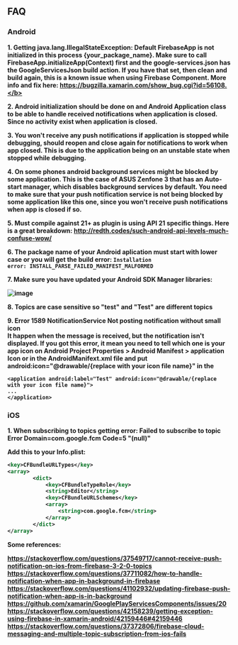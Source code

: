 ## FAQ

### Android

<b> 1. Getting java.lang.IllegalStateException: Default FirebaseApp is not initialized in this process {your_package_name}. Make sure to call FirebaseApp.initializeApp(Context) first and the google-services.json has the GoogleServicesJson build action. If you have that set, then clean and build again, this is a known issue when using Firebase Component. More info and fix here: https://bugzilla.xamarin.com/show_bug.cgi?id=56108.</b>



<b> 2. Android initialization should be done on and Android Application class to be able to handle received notifications when application is closed. Since no activity exist when application is closed.</b>

<b> 3. You won't receive any push notifications if application is stopped while debugging, should reopen and close again for notifications to work when app closed. This is due to the application being on an unstable state when stopped while debugging.</b>

<b> 4. On some phones android background services might be blocked by some application. This is the case of ASUS Zenfone 3 that has an Auto-start manager, which disables background services by default. You need to make sure that your push notification service is not being blocked by some application like this one, since you won't receive push notifications when app is closed if so.</b>

<b> 5. Must compile against 21+ as plugin is using API 21 specific things. Here is a great breakdown: http://redth.codes/such-android-api-levels-much-confuse-wow/</b>

<b> 6. The package name of your Android aplication must <b>start with lower case</b> or you will get the build error: <code>Installation error: INSTALL_PARSE_FAILED_MANIFEST_MALFORMED</code> </b>

<b> 7. Make sure you have updated your Android SDK Manager libraries:</b>

![image](https://cloud.githubusercontent.com/assets/2547751/6440604/1b0afb64-c0b5-11e4-93b8-c496e2bfa588.png)

<b> 8. Topics are case sensitive so "test" and "Test" are different topics </b>

<b> 9. Error 1589 NotificationService Not posting notification without small icon </b><br>
	It happen when the message is received, but the notification isn't displayed. If you got this error, it mean you need to tell which one is your app icon on <b>Android Project Properties > Android Manifest > application Icon</b> or in the <b>AndroidManifext.xml file and put android:icon="@drawable/{replace with your icon file name}"</b> in the
	
	<application android:label="Test" android:icon="@drawable/{replace with your icon file name}">	
	...
	</application>


### iOS

<b> 1. When subscribing to topics getting error: Failed to subscribe to topic Error Domain=com.google.fcm Code=5 "(null)" </b>

Add this to your Info.plist:
```xml
<key>CFBundleURLTypes</key>
<array>
		<dict>
			<key>CFBundleTypeRole</key>
			<string>Editor</string>
			<key>CFBundleURLSchemes</key>
			<array>
				<string>com.google.fcm</string>
			</array>
		</dict>
</array>
``` 

Some references:


https://stackoverflow.com/questions/37549717/cannot-receive-push-notification-on-ios-from-firebase-3-2-0-topics
https://stackoverflow.com/questions/37711082/how-to-handle-notification-when-app-in-background-in-firebase
https://stackoverflow.com/questions/41102932/updating-firebase-push-notification-when-app-is-in-background
https://github.com/xamarin/GooglePlayServicesComponents/issues/20
https://stackoverflow.com/questions/42158239/getting-exception-using-firebase-in-xamarin-android/42159446#42159446
https://stackoverflow.com/questions/37372806/firebase-cloud-messaging-and-multiple-topic-subscription-from-ios-fails
